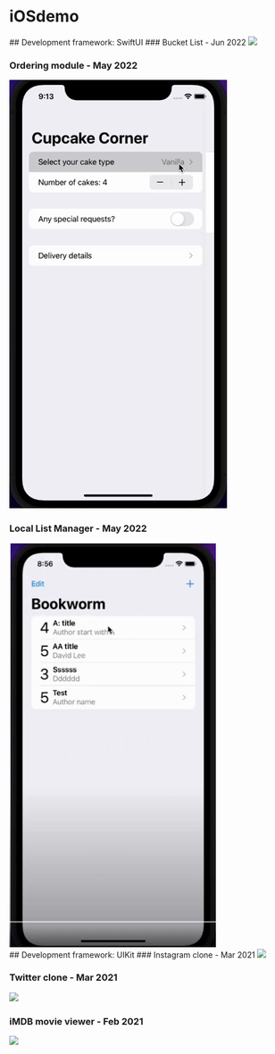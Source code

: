 # iOSdemo

<section>
## Development framework: SwiftUI
### Bucket List - Jun 2022

<img src='https://github.com/davidseungjin/BucketList/blob/main/mapkit.gif' />

### Ordering module - May 2022
<img src='https://github.com/davidseungjin/CupcakeCorner/blob/main/cubcake.gif' />

### Local List Manager - May 2022
<img src='https://github.com/davidseungjin/BookWorm/blob/main/bookworm_pjt.gif' />
</section>
  
<section>
## Development framework: UIKit
### Instagram clone - Mar 2021
<img src='https://github.com/davidseungjin/Parstagram3/blob/main/Parstagram3-ver2.gif' />

### Twitter clone - Mar 2021
<img src='https://github.com/davidseungjin/twitterpart1and2/blob/master/HW4_1.gif' />

### iMDB movie viewer - Feb 2021
<img src='https://github.com/davidseungjin/dMovie/blob/main/ezgif.com-gif-maker.gif' />
</section>
